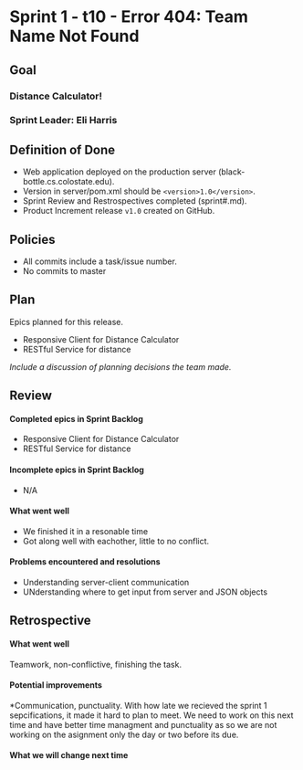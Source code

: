 # Sprint 1 - t10 - Error 404: Team Name Not Found

## Goal

### Distance Calculator!
### Sprint Leader: Eli Harris 

## Definition of Done

* Web application deployed on the production server (black-bottle.cs.colostate.edu).
* Version in server/pom.xml should be `<version>1.0</version>`.
* Sprint Review and Restrospectives completed (sprint#.md).
* Product Increment release `v1.0` created on GitHub.

## Policies

* All commits include a task/issue number.
* No commits to master

## Plan

Epics planned for this release.

* Responsive Client for Distance Calculator 
* RESTful Service for distance 

*Include a discussion of planning decisions the team made.*

## Review

#### Completed epics in Sprint Backlog 
* Responsive Client for Distance Calculator 
* RESTful Service for distance 

#### Incomplete epics in Sprint Backlog 
* N/A

#### What went well
* We finished it in a resonable time 
* Got along well with eachother, little to no conflict. 

#### Problems encountered and resolutions
* Understanding server-client communication 
* UNderstanding where to get input from server and JSON objects 

## Retrospective

#### What went well
Teamwork, non-conflictive, finishing the task. 

#### Potential improvements
*Communication, punctuality. With how late we recieved the sprint 1 sepcifications, it made it hard to plan to meet. We need to work on this next time and have better time managment and punctuality as so we are not working on the asignment only the day or two before its due. 

#### What we will change next time
